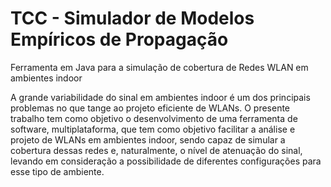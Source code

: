 # TCC - Simulador de Modelos Empíricos de Propagação

Ferramenta em Java para a simulação de cobertura de Redes WLAN em ambientes indoor

A grande variabilidade do sinal em ambientes indoor é um dos principais problemas no que tange ao projeto eficiente de WLANs. O presente trabalho tem como objetivo o desenvolvimento de uma ferramenta de software, multiplataforma, que tem como objetivo facilitar a análise e projeto de WLANs em ambientes indoor, sendo capaz de simular a cobertura dessas redes e, naturalmente, o nível de atenuação do sinal, levando em consideração a possibilidade de diferentes configurações para esse tipo de ambiente.
